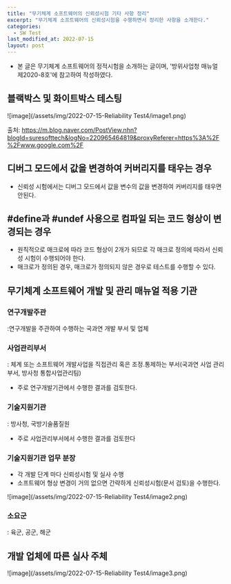 ```yaml
---
title: "무기체계 소프트웨어의 신뢰성시험 기타 사항 정리"
excerpt: "무기체계 소프트웨어의 신뢰성시험을 수행하면서 정리한 사항을 소개한다."
categories:
  - SW Test
last_modified_at: 2022-07-15
layout: post
---
```

- 본 글은 무기체계 소프트웨어의 정적시험을 소개하는 글이며, '방위사업청 매뉴얼 제2020-8호'에 참고하여 작성하였다.



## 블랙박스 및 화이트박스 테스팅

![image](/assets/img/2022-07-15-Reliability Test4/image1.png)

출처: <https://m.blog.naver.com/PostView.nhn?blogId=suresofttech&logNo=220965464819&proxyReferer=https%3A%2F%2Fwww.google.com%2F>



## 디버그 모드에서 값을 변경하여 커버리지를 태우는 경우
- 신뢰성 시험에서는 디버그 모드에서 값을 변수의 값을 변경하여 커버리지를 태우면 안된다. 



## #define과 #undef 사용으로 컴파일 되는 코드 형상이 변경되는 경우
- 원칙적으로 매크로에 따라 코드 형상이 2개가 되므로 각 매크로 정의에 따라서 신뢰성 시험이 수행되어야 한다.
- 매크로가 정의된 경우, 매크로가 정의되지 않은 경우로 테스트를 수행할 수 있다. 



## 무기체계 소프트웨어 개발 및 관리 매뉴얼 적용 기관


### 연구개발주관
:연구개발을 주관하여 수행하는 국과연 개발 부서 및 업체


### 사업관리부서
: 체계 또는 소프트웨어 개발사업을 직접관리 혹은 조정.통제하는 부서(국과연 사업 관리 부서, 방사청 통합사업관리팀) 
- 주로 연구개발기관에서 수행한 결과를 검토한다.


### 기술지원기관
: 방사청, 국방기술품질원
- 주로 사업관리부서에서 수행한 결과를 검토한다


### 기술지원기관 업무 분장
- 각 개발 단계 마다 신뢰성시험 및 실사 수행
- 소프트웨어 형상 변경이 거의 없으면 간략하게 신뢰성시험(문서 검토)을 수행한다.

![image](/assets/img/2022-07-15-Reliability Test4/image2.png)



### 소요군
: 육군, 공군, 해군 



## 개발 업체에 따른 실사 주체

![image](/assets/img/2022-07-15-Reliability Test4/image3.png)